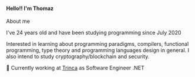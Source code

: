 #### Hello!! I'm Thomaz 

About me

I've 24 years old and have been studying programming since July 2020

Interested in learning about programming paradigms, compilers, functional programming, type theory and programming languages design in general. I also intend to study cryptography/blockchain and security.

👷 Currently working at [Trinca](http://www.trin.ca) as Software Engineer .NET
